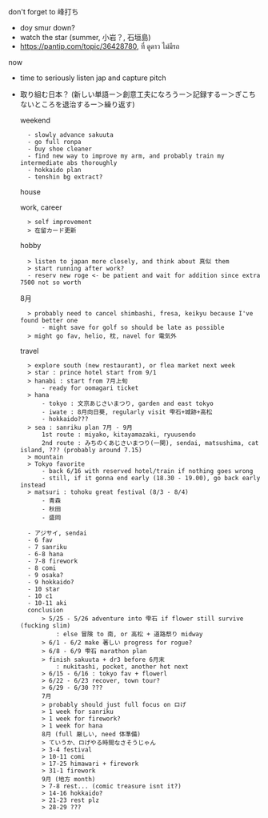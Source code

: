 don't forget to 峰打ち
- doy smur down?
- watch the star (summer, 小岩？, 石垣島)
- https://pantip.com/topic/36428780, ที่ ดูดาว ไม่มีรถ

now
- time to seriously listen jap and capture pitch 
- 取り組む日本？ (新しい単語ー＞創意工夫になろうー＞記録するー＞ぎこちないところを退治するー＞繰り返す)

	weekend
		
		- slowly advance sakuuta
		- go full ronpa
		- buy shoe cleaner
		- find new way to improve my arm, and probably train my intermediate abs thoroughly
		- hokkaido plan
		- tenshin bg extract?
		
	house
	
	work, career
	
		> self improvement
		> 在留カード更新
	hobby
	
		> listen to japan more closely, and think about 真似 them
		> start running after work?
		- reserv new roge <- be patient and wait for addition since extra 7500 not so worth
	8月
	
		> probably need to cancel shimbashi, fresa, keikyu because I've found better one 
			- might save for golf so should be late as possible
		> might go fav, helio, 枕, navel for 電気外
	travel
		
		> explore south (new restaurant), or flea market next week
		> star : prince hotel start from 9/1
		> hanabi : start from 7月上旬
			- ready for oomagari ticket
		> hana
			- tokyo : 文京あじさいまつり, garden and east tokyo
			- iwate : 8月向日葵, regularly visit 雫石+城跡+高松
			- hokkaido???
		> sea : sanriku plan 7月 - 9月
			1st route : miyako, kitayamazaki, ryuusendo
			2nd route : みちのくあじさいまつり(一関), sendai, matsushima, cat island, ??? (probably around 7.15)
		> mountain
		> Tokyo favorite
			- back 6/16 with reserved hotel/train if nothing goes wrong
			- still, if it gonna end early (18.30 - 19.00), go back early instead
		> matsuri : tohoku great festival (8/3 - 8/4)
			- 青森 
			- 秋田
			- 盛岡
			
		- アジサイ, sendai
		- 6 fav
		- 7 sanriku
		- 6-8 hana
		- 7-8 firework
		- 8 comi
		- 9 osaka?
		- 9 hokkaido?
		- 10 star
		- 10 c1
		- 10-11 aki
		conclusion
			> 5/25 - 5/26 adventure into 雫石 if flower still survive (fucking slim)
				: else 冒険 to 南, or 高松 + 道路祭り midway
			> 6/1 - 6/2 make 著しい progress for rogue?
			> 6/8 - 6/9 雫石 marathon plan
			> finish sakuuta + dr3 before 6月末
				: nukitashi, pocket, another hot next
			> 6/15 - 6/16 : tokyo fav + flowerl
			> 6/22 - 6/23 recover, town tour?
			> 6/29 - 6/30 ???
			7月
			> probably should just full focus on ロげ
			> 1 week for sanriku
			> 1 week for firework?
			> 1 week for hana
			8月 (full 厳しい, need 体準備)
			> ていうか、ロげやる時間なさそうじゃん
			> 3-4 festival
			> 10-11 comi
			> 17-25 himawari + firework
			> 31-1 firework
			9月 (地方 month)
			> 7-8 rest... (comic treasure isnt it?)
			> 14-16 hokkaido?
			> 21-23 rest plz
			> 28-29 ??? 
